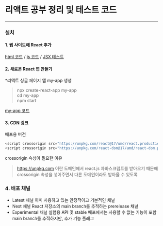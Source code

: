 # 리액트 공부 정리 및 테스트 코드
---
### 설치

#### 1. 웹 사이트에 React 추가
[html 코드](test\01index.html) / [js 코드](test\01like_button.js) / [JSX 테스트](test\01test.html)

#### 2. 새로운 React 앱 만들기
*리액트 싱글 페이지 앱 my-app 생성  
>npx create-react-app my-app  
>cd my-app  
>npm start  

[my-app 코드](my-app)

#### 3. CDN 링크
배포용 버전
```javascript
<script crossorigin src="https://unpkg.com/react@17/umd/react.production.min.js"></script>
<script crossorigin src="https://unpkg.com/react-dom@17/umd/react-dom.production.min.js"></script>
```
crossorigin 속성이 필요한 이유  
>https://unpkg.com 이란 도메인에서 react.js 자바스크립트를 받아오기 때문에 crossorigin 속성을 넣어주면서 다른 도메인이라도 받아올 수 있도록

### 4. 배포 채널
- Latest 채널
  이미 사용하고 있는 안정적이고 기본적인 채널
- Next 채널
  React 저장소의 main branch를 추적하는 prerelease 채널
- Experimental 채널
  실험용 API 및 stable 배포에서는 사용할 수 없는 기능이 포함  
  main branch를 추적하지만, 추가 기능 플래그